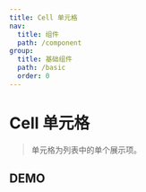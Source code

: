 ```yaml
---
title: Cell 单元格
nav:
  title: 组件
  path: /component
group:
  title: 基础组件
  path: /basic
  order: 0
---
```


# Cell 单元格

> 单元格为列表中的单个展示项。

## DEMO

<code defaultShowCode src="./demo/doc.tsx"></code>

<API src="./cell.tsx"></API>

<API src="./cell-group.tsx"></API>
